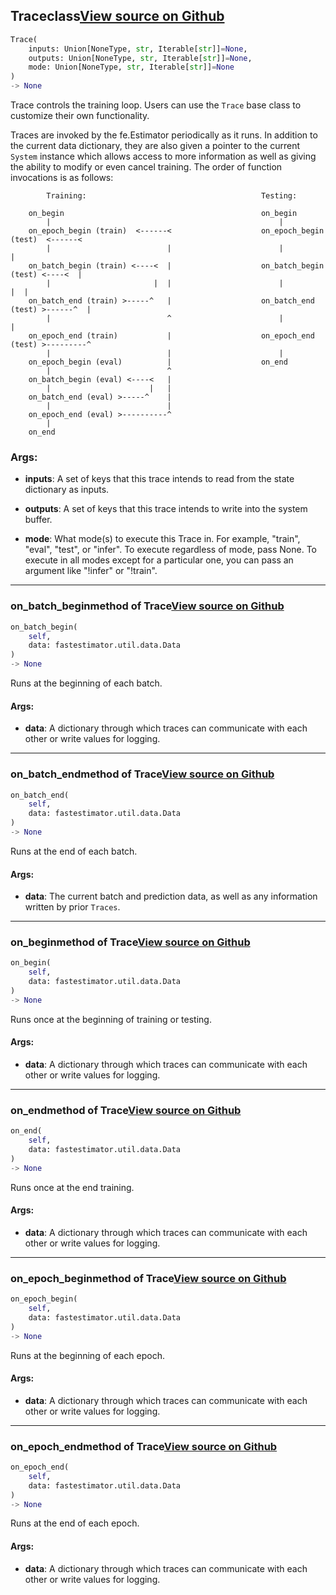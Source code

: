 ## Trace<span class="tag">class</span><a class="sourcelink" href=https://github.com/fastestimator/fastestimator/blob/r1.0/fastestimator/trace/trace.py/#L27-L124>View source on Github</a>
```python
Trace(
	inputs: Union[NoneType, str, Iterable[str]]=None,
	outputs: Union[NoneType, str, Iterable[str]]=None,
	mode: Union[NoneType, str, Iterable[str]]=None
)
-> None
```
Trace controls the training loop. Users can use the `Trace` base class to customize their own functionality.

Traces are invoked by the fe.Estimator periodically as it runs. In addition to the current data dictionary, they are
also given a pointer to the current `System` instance which allows access to more information as well as giving the
ability to modify or even cancel training. The order of function invocations is as follows:

``` plot
        Training:                                       Testing:

    on_begin                                            on_begin
        |                                                   |
    on_epoch_begin (train)  <------<                    on_epoch_begin (test)  <------<
        |                          |                        |                         |
    on_batch_begin (train) <----<  |                    on_batch_begin (test) <----<  |
        |                       |  |                        |                      |  |
    on_batch_end (train) >-----^   |                    on_batch_end (test) >------^  |
        |                          ^                        |                         |
    on_epoch_end (train)           |                    on_epoch_end (test) >---------^
        |                          |                        |
    on_epoch_begin (eval)          |                    on_end
        |                          ^
    on_batch_begin (eval) <----<   |
        |                      |   |
    on_batch_end (eval) >-----^    |
        |                          |
    on_epoch_end (eval) >----------^
        |
    on_end
```


<h3>Args:</h3>


* **inputs**: A set of keys that this trace intends to read from the state dictionary as inputs.

* **outputs**: A set of keys that this trace intends to write into the system buffer.

* **mode**: What mode(s) to execute this Trace in. For example, "train", "eval", "test", or "infer". To execute regardless of mode, pass None. To execute in all modes except for a particular one, you can pass an argument like "!infer" or "!train".

---

### on_batch_begin<span class="tag">method of Trace</span><a class="sourcelink" href=https://github.com/fastestimator/fastestimator/blob/r1.0/fastestimator/trace/trace.py/#L94-L100>View source on Github</a>
```python
on_batch_begin(
	self,
	data: fastestimator.util.data.Data
)
-> None
```
Runs at the beginning of each batch.


<h4>Args:</h4>


* **data**: A dictionary through which traces can communicate with each other or write values for logging.

---

### on_batch_end<span class="tag">method of Trace</span><a class="sourcelink" href=https://github.com/fastestimator/fastestimator/blob/r1.0/fastestimator/trace/trace.py/#L102-L108>View source on Github</a>
```python
on_batch_end(
	self,
	data: fastestimator.util.data.Data
)
-> None
```
Runs at the end of each batch.


<h4>Args:</h4>


* **data**: The current batch and prediction data, as well as any information written by prior `Traces`.

---

### on_begin<span class="tag">method of Trace</span><a class="sourcelink" href=https://github.com/fastestimator/fastestimator/blob/r1.0/fastestimator/trace/trace.py/#L78-L84>View source on Github</a>
```python
on_begin(
	self,
	data: fastestimator.util.data.Data
)
-> None
```
Runs once at the beginning of training or testing.


<h4>Args:</h4>


* **data**: A dictionary through which traces can communicate with each other or write values for logging.

---

### on_end<span class="tag">method of Trace</span><a class="sourcelink" href=https://github.com/fastestimator/fastestimator/blob/r1.0/fastestimator/trace/trace.py/#L118-L124>View source on Github</a>
```python
on_end(
	self,
	data: fastestimator.util.data.Data
)
-> None
```
Runs once at the end training.


<h4>Args:</h4>


* **data**: A dictionary through which traces can communicate with each other or write values for logging.

---

### on_epoch_begin<span class="tag">method of Trace</span><a class="sourcelink" href=https://github.com/fastestimator/fastestimator/blob/r1.0/fastestimator/trace/trace.py/#L86-L92>View source on Github</a>
```python
on_epoch_begin(
	self,
	data: fastestimator.util.data.Data
)
-> None
```
Runs at the beginning of each epoch.


<h4>Args:</h4>


* **data**: A dictionary through which traces can communicate with each other or write values for logging.

---

### on_epoch_end<span class="tag">method of Trace</span><a class="sourcelink" href=https://github.com/fastestimator/fastestimator/blob/r1.0/fastestimator/trace/trace.py/#L110-L116>View source on Github</a>
```python
on_epoch_end(
	self,
	data: fastestimator.util.data.Data
)
-> None
```
Runs at the end of each epoch.


<h4>Args:</h4>


* **data**: A dictionary through which traces can communicate with each other or write values for logging.

